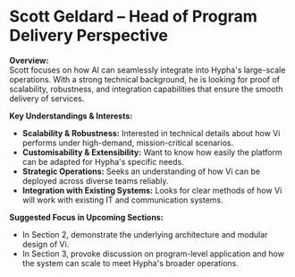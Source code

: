 # Scott Geldard – Head of Program Delivery Perspective

**Overview:**  
Scott focuses on how AI can seamlessly integrate into Hypha's large-scale operations. With a strong technical background, he is looking for proof of scalability, robustness, and integration capabilities that ensure the smooth delivery of services.

**Key Understandings & Interests:**
- **Scalability & Robustness:** Interested in technical details about how Vi performs under high-demand, mission-critical scenarios.
- **Customisability & Extensibility:** Want to know how easily the platform can be adapted for Hypha's specific needs.
- **Strategic Operations:** Seeks an understanding of how Vi can be deployed across diverse teams reliably.
- **Integration with Existing Systems:** Looks for clear methods of how Vi will work with existing IT and communication systems.

**Suggested Focus in Upcoming Sections:**  
- In Section 2, demonstrate the underlying architecture and modular design of Vi.
- In Section 3, provoke discussion on program-level application and how the system can scale to meet Hypha's broader operations.